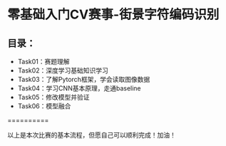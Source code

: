# 零基础入门CV赛事-街景字符编码识别

## 目录：

* Task01：赛题理解<br>
* Task02：深度学习基础知识学习<br>
* Task03：了解Pytorch框架，学会读取图像数据<br>
* Task04：学习CNN基本原理，走通baseline<br>
* Task05：修改模型并验证<br>
* Task06：模型融合<br>

==========

以上是本次比赛的基本流程，但愿自己可以顺利完成！加油！
